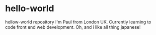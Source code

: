 # hello-world
hellow-world repository
I'm Paul from London UK.  Currently learning to code front end web development.
Oh, and i like all thing japanese!
